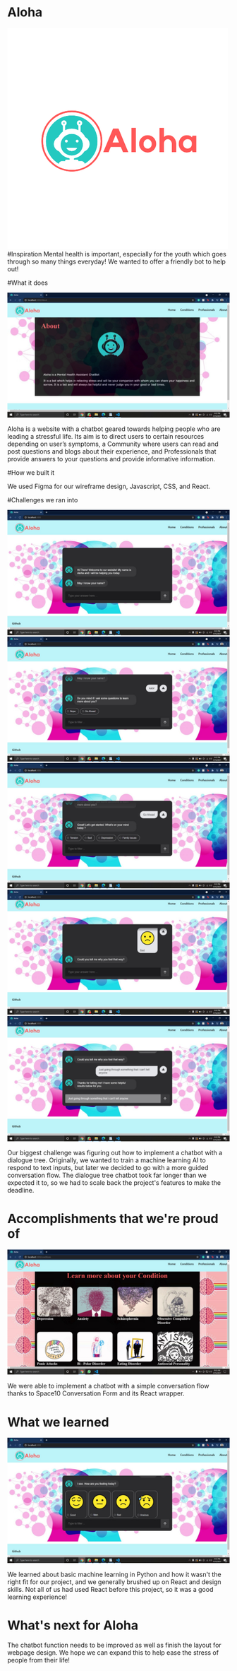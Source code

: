 # Aloha

![logo](img/logo.png)
#Inspiration
Mental health is important, especially for the youth which goes through so many things everyday! We wanted to offer a friendly bot to help out!

#What it does

![gallery](img/about.png)

Aloha is a website with a chatbot geared towards helping people who are leading a stressful life. Its aim is to direct users to certain resources depending on user’s symptoms, a Community where users can read and post questions and blogs about their experience, and Professionals that provide answers to your questions and provide informative information.

#How we built it

We used Figma for our wireframe design, Javascript, CSS, and React.

#Challenges we ran into

![gallery (1)](img/1.png)
![gallery (2)](img/2.png)
![gallery (3)](img/3.png)
![gallery (5)](img/5.png)
![gallery (6)](img/6.png)

Our biggest challenge was figuring out how to implement a chatbot with a dialogue tree. Originally, we wanted to train a machine learning AI to respond to text inputs, but later we decided to go with a more guided conversation flow. The dialogue tree chatbot took far longer than we expected it to, so we had to scale back the project's features to make the deadline.

# Accomplishments that we're proud of

![gallery (3)](img/7.png)

We were able to implement a chatbot with a simple conversation flow thanks to Space10 Conversation Form and its React wrapper.

# What we learned

![gallery (4)](img/4.png)

We learned about basic machine learning in Python and how it wasn't the right fit for our project, and we generally brushed up on React and design skills. Not all of us had used React before this project, so it was a good learning experience!

# What's next for Aloha

The chatbot function needs to be improved as well as finish the layout for webpage design. We hope we can expand this to help ease the stress of people from their life!
